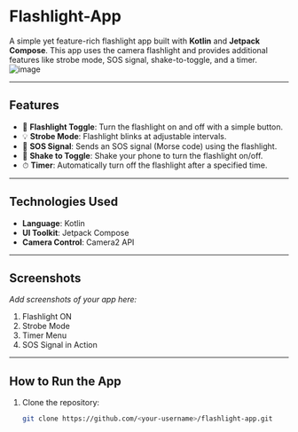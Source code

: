 # Flashlight-App

A simple yet feature-rich flashlight app built with **Kotlin** and **Jetpack Compose**. This app uses the camera flashlight and provides additional features like strobe mode, SOS signal, shake-to-toggle, and a timer.
![image](https://github.com/user-attachments/assets/e6d72eb8-6173-4c2c-9c78-e136839cae5a)

---

## Features
- 🔦 **Flashlight Toggle**: Turn the flashlight on and off with a simple button.
- 💡 **Strobe Mode**: Flashlight blinks at adjustable intervals.
- 🚨 **SOS Signal**: Sends an SOS signal (Morse code) using the flashlight.
- 📳 **Shake to Toggle**: Shake your phone to turn the flashlight on/off.
- ⏱ **Timer**: Automatically turn off the flashlight after a specified time.

---

## Technologies Used
- **Language**: Kotlin
- **UI Toolkit**: Jetpack Compose
- **Camera Control**: Camera2 API

---

## Screenshots
_Add screenshots of your app here:_
1. Flashlight ON
2. Strobe Mode
3. Timer Menu
4. SOS Signal in Action

---

## How to Run the App
1. Clone the repository:
   ```bash
   git clone https://github.com/<your-username>/flashlight-app.git
